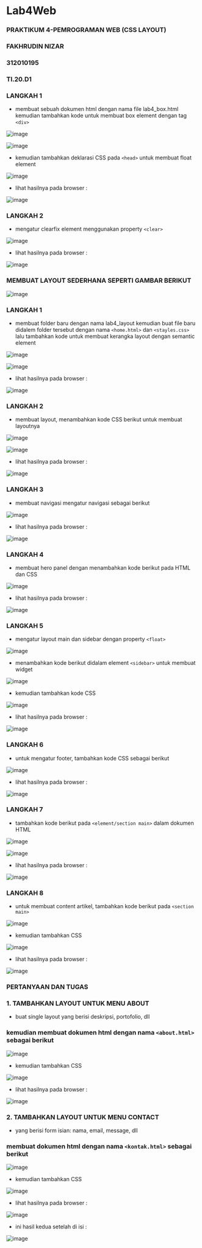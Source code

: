 # Lab4Web

### PRAKTIKUM 4-PEMROGRAMAN WEB (CSS LAYOUT)

### FAKHRUDIN NIZAR

### 312010195

### TI.20.D1

### LANGKAH 1

- membuat sebuah dokumen html dengan nama file lab4_box.html kemudian tambahkan kode untuk membuat box element dengan tag `<div>`

![image](https://user-images.githubusercontent.com/101658076/161411332-2bf99753-84c9-4120-bd06-a48905190b58.png)

![image](https://user-images.githubusercontent.com/101658076/161411339-340e663d-c48a-424d-b90b-111e42e7de5d.png)

- kemudian tambahkan deklarasi CSS pada `<head>` untuk membuat float element

![image](https://user-images.githubusercontent.com/101658076/161411402-30438062-699e-4d73-8390-3f5682aa35b0.png)

- lihat hasilnya pada browser :

![image](https://user-images.githubusercontent.com/101658076/161411418-234b1fcd-cd80-4738-bb48-b4cc2571f5c4.png)

### LANGKAH 2 

- mengatur clearfix element menggunakan property `<clear>`

![image](https://user-images.githubusercontent.com/101658076/161411452-fb655edb-df2e-4955-bf60-2f70e95b2981.png)

- lihat hasilnya pada browser :

![image](https://user-images.githubusercontent.com/101658076/161411464-1273de7b-e824-4a5a-a986-69108636b3fe.png)

### MEMBUAT LAYOUT SEDERHANA SEPERTI GAMBAR BERIKUT

![image](https://user-images.githubusercontent.com/101658076/161413400-7626cf32-7dc3-417c-a564-95cec4281ca5.png)

### LANGKAH 1

- membuat folder baru dengan nama lab4_layout kemudian buat file baru didalem folder tersebut dengan nama `<home.html>` dan `<stayles.css>` lalu tambahkan kode untuk membuat kerangka layout dengan semantic element

![image](https://user-images.githubusercontent.com/101658076/161411954-8cbe1c7b-b0cb-4790-b0dd-2f7c6e99a77e.png)

![image](https://user-images.githubusercontent.com/101658076/161411995-890f6ed1-3a1d-4ff8-a581-6888551e0e12.png)

- lihat hasilnya pada browser :

![image](https://user-images.githubusercontent.com/101658076/161412004-b3724267-f939-4e21-bdd9-e8d1ca04ef20.png)

### LANGKAH 2 

- membuat layout, menambahkan kode CSS berikut untuk membuat layoutnya

![image](https://user-images.githubusercontent.com/101658076/161412050-4467e36c-781a-4a16-bd2a-ed0ef7b3e272.png)

![image](https://user-images.githubusercontent.com/101658076/161412053-702253f6-8d11-40a5-998c-2c2ba0ca41f1.png)

- lihat hasilnya  pada browser :

![image](https://user-images.githubusercontent.com/101658076/161412062-dfcc114f-cd35-499d-b2d5-b4f2f03d1824.png)

### LANGKAH 3

- membuat navigasi mengatur navigasi sebagai berikut

![image](https://user-images.githubusercontent.com/101658076/161412112-b97ee9be-1c53-471d-8bff-3c20c9b38469.png)

- lihat hasilnya pada browser :

![image](https://user-images.githubusercontent.com/101658076/161412169-915653da-eea2-463c-96f2-9b67c2c63388.png)

### LANGKAH 4

- membuat hero panel dengan menambahkan kode berikut pada HTML dan CSS 

![image](https://user-images.githubusercontent.com/101658076/161412221-49f6575e-0fd1-47b7-bc4a-dbd9c5e1662c.png)

- lihat hasilnya pada browser :

![image](https://user-images.githubusercontent.com/101658076/161412234-8abbbc17-ad90-43f4-b381-321db1fda371.png)

### LANGKAH 5

- mengatur layout main dan sidebar dengan property `<float>`

![image](https://user-images.githubusercontent.com/101658076/161412299-3c1e84c5-7877-4074-8dcf-a424f78e5662.png)

- menambahkan kode berikut didalam element `<sidebar>` untuk membuat widget

![image](https://user-images.githubusercontent.com/101658076/161412346-07abb1e9-bd1b-4ed3-8f15-569e68cb8854.png)

- kemudian tambahkan kode CSS 

![image](https://user-images.githubusercontent.com/101658076/161412363-1c6608ba-c20d-4c2e-ae82-0afca4870977.png)

- lihat hasilnya pada browser :

![image](https://user-images.githubusercontent.com/101658076/161412387-5e51e92f-4dd8-4ad6-a385-61e3b04690ef.png)

### LANGKAH 6 

- untuk mengatur footer, tambahkan kode CSS sebagai berikut 

![image](https://user-images.githubusercontent.com/101658076/161412432-285b4d5a-8297-4594-95c3-858a8c874c88.png)

- lihat hasilnya pada browser :

![image](https://user-images.githubusercontent.com/101658076/161412445-e2eded63-92ff-4459-b0ef-18c9e1a6a897.png)

### LANGKAH 7 

- tambahkan kode berikut pada `<element/section main>` dalam dokumen HTML 

![image](https://user-images.githubusercontent.com/101658076/161412514-289ba756-23b2-4e91-90b4-df2abcd9e48e.png)

![image](https://user-images.githubusercontent.com/101658076/161412539-cd6ced92-e3d0-4108-9519-45539968e872.png)

- lihat hasilnya pada browser :

![image](https://user-images.githubusercontent.com/101658076/161412617-4414b6dc-6ca4-40aa-8290-a51b390ef929.png)

### LANGKAH 8

- untuk membuat content artikel, tambahkan kode berikut pada `<section main>`

![image](https://user-images.githubusercontent.com/101658076/161412672-5bf60f06-906d-47eb-bd3a-60665df7cc0c.png)

- kemudian tambahkan CSS 

![image](https://user-images.githubusercontent.com/101658076/161412684-497cf15e-2017-4bb2-9c3f-16166f91694f.png)

- lihat hasilnya pada browser :

![image](https://user-images.githubusercontent.com/101658076/161412710-6314e564-fca8-46b5-9c8e-662b4979ef19.png)

### PERTANYAAN DAN TUGAS 

### 1. TAMBAHKAN LAYOUT UNTUK MENU ABOUT

- buat single layout yang berisi deskripsi, portofolio, dll

### kemudian membuat dokumen html dengan nama `<about.html>` sebagai berikut

![image](https://user-images.githubusercontent.com/74331125/161415124-b9239a07-7ff4-4aa0-90a6-5a511877494a.png)

- kemudian tambahkan CSS 

![image](https://user-images.githubusercontent.com/74331125/161415140-be5d10b4-27f4-475c-9389-c3b6d193b1d7.png)

- lihat hasilnya pada browser :

![image](https://user-images.githubusercontent.com/74331125/161415154-77dfcebe-5263-4d43-8edd-7eed240e7258.png)

### 2. TAMBAHKAN LAYOUT UNTUK MENU CONTACT

- yang berisi form isian: nama, email, message, dll 

### membuat dokumen html dengan nama `<kontak.html>` sebagai berikut

![image](https://user-images.githubusercontent.com/101658076/161412989-3ea93910-11b1-447f-8d8d-05f70180ffba.png)

- kemudian tambahkan CSS 

![image](https://user-images.githubusercontent.com/101658076/161413005-e0d04be4-114e-4ef5-a183-3499f5b4bc0e.png)

- lihat hasilnya pada browser :

![image](https://user-images.githubusercontent.com/74331125/161415368-a5e771b3-b7d0-4ab6-a448-6b875cb8b84f.png)

- ini hasil kedua setelah di isi :

![image](https://user-images.githubusercontent.com/74331125/161415409-05a602f2-51d2-4621-9b2e-950e33d1c165.png)
